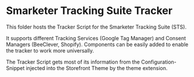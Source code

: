 # Smarketer Tracking Suite Tracker

This folder hosts the Tracker Script for the Smarketer Tracking Suite (STS).

It supports different Tracking Services (Google Tag Manager) and Consent Managers (BeeClever, Shopify). Components can be easily added to enable the tracker to work more universally.

The Tracker Script gets most of its information from the Configuration-Snippet injected into the Storefront Theme by the theme extension.
